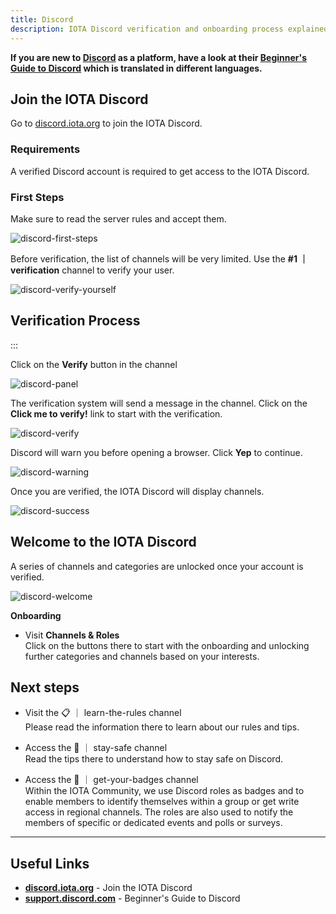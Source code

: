 ```yaml
---
title: Discord
description: IOTA Discord verification and onboarding process explained
---
```


**If you are new to [Discord](https://discord.iota.org/) as a platform, have a look at their [Beginner's Guide to Discord](https://support.discord.com/hc/en-us/articles/360045138571-Beginner-s-Guide-to-Discord) which is translated in different languages.**

## Join the IOTA Discord

Go to [discord.iota.org](https://discord.iota.org) to join the IOTA Discord.

### Requirements

A verified Discord account is required to get access to the IOTA Discord.

### First Steps

Make sure to read the server rules and accept them.

![discord-first-steps](/img/participate/discord-verification/first_steps_discord_1.png)

Before verification, the list of channels will be very limited. Use the **#1 ｜ verification** channel to verify your user.

![discord-verify-yourself](/img/participate/discord-verification/verify_yourself_discord_2.png)

## Verification Process

:::

Click on the **Verify** button in the channel

![discord-panel](/img/participate/discord-verification/panel_discord_3.png)

The verification system will send a message in the channel.
Click on the **Click me to verify!** link to start with the verification.

![discord-verify](/img/participate/discord-verification/verify_click_discord_4.png)

Discord will warn you before opening a browser. Click **Yep** to continue.

![discord-warning](/img/participate/discord-verification/warning_discord_5.png)

Once you are verified, the IOTA Discord will display channels.

![discord-success](/img/participate/discord-verification/success_discord_6.png)

## Welcome to the IOTA Discord

A series of channels and categories are unlocked once your account is verified.

![discord-welcome](/img/participate/discord-verification/welcome_discord_7.png)

**Onboarding**

- Visit **Channels & Roles**  
  Click on the buttons there to start with the onboarding and unlocking further categories and channels based on your interests.

## Next steps

- Visit the 📋 ｜ learn-the-rules channel  
  Please read the information there to learn about our rules and tips.

- Access the 🦺 ｜ stay-safe channel  
  Read the tips there to understand how to stay safe on Discord.

- Access the 📛 ｜ get-your-badges channel  
  Within the IOTA Community, we use Discord roles as badges and to enable members to identify themselves within a group or get write access in regional channels. The roles are also used to notify the members of specific or dedicated events and polls or surveys.

---

## Useful Links

- **[discord.iota.org](https://discord.iota.org)** - Join the IOTA Discord
- **[support.discord.com](https://support.discord.com/hc/en-us/articles/360045138571-Beginner-s-Guide-to-Discord)** - Beginner's Guide to Discord

